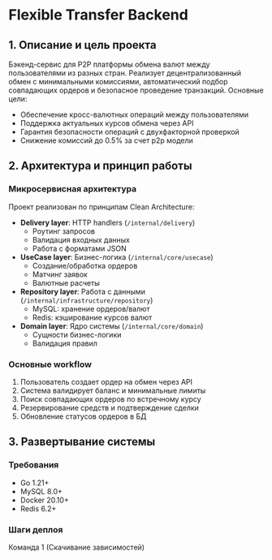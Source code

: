 # Flexible Transfer Backend

## 1. Описание и цель проекта
Бэкенд-сервис для P2P платформы обмена валют между пользователями из разных стран. Реализует децентрализованный обмен 
с минимальными комиссиями, автоматический подбор совпадающих ордеров и безопасное проведение транзакций. Основные цели:
- Обеспечение кросс-валютных операций между пользователями
- Поддержка актуальных курсов обмена через API
- Гарантия безопасности операций с двухфакторной проверкой
- Снижение комиссий до 0.5% за счет p2p модели

## 2. Архитектура и принцип работы

### Микросервисная архитектура
Проект реализован по принципам Clean Architecture:
- **Delivery layer**: HTTP handlers (`/internal/delivery`)
  - Роутинг запросов
  - Валидация входных данных
  - Работа с форматами JSON
- **UseCase layer**: Бизнес-логика (`/internal/core/usecase`)
  - Создание/обработка ордеров
  - Матчинг заявок
  - Валютные расчеты
- **Repository layer**: Работа с данными (`/internal/infrastructure/repository`)
  - MySQL: хранение ордеров/валют
  - Redis: кэширование курсов валют
- **Domain layer**: Ядро системы (`/internal/core/domain`)
  - Сущности бизнес-логики
  - Валидация правил

### Основные workflow
1. Пользователь создает ордер на обмен через API
2. Система валидирует баланс и минимальные лимиты
3. Поиск совпадающих ордеров по встречному курсу
4. Резервирование средств и подтверждение сделки
5. Обновление статусов ордеров в БД

## 3. Развертывание системы

### Требования
- Go 1.21+
- MySQL 8.0+ 
- Docker 20.10+
- Redis 6.2+

### Шаги деплоя

Команда 1 (Скачивание зависимостей)